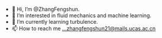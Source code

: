 - 👋 Hi, I’m @ZhangFengshun.
- 👀 I’m interested in fluid mechanics and machine learning.
- 🌱 I’m currently learning turbulence.
- 📫 How to reach me ...zhangfengshun21@mails.ucas.ac.cn

<!---
ZhangFengshun/ZhangFengshun is a ✨ special ✨ repository because its `README.md` (this file) appears on your GitHub profile.
You can click the Preview link to take a look at your changes.
--->
